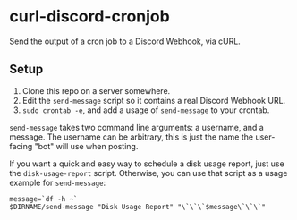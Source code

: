 # curl-discord-cronjob
Send the output of a cron job to a Discord Webhook, via cURL.

## Setup
1. Clone this repo on a server somewhere.
2. Edit the `send-message` script so it contains a real Discord Webhook URL.
3. `sudo crontab -e`, and add a usage of `send-message` to your crontab.

`send-message` takes two command line arguments: a username, and a message. The username can be arbitrary,
this is just the name the user-facing "bot" will use when posting.

If you want a quick and easy way to schedule a disk usage report, just use the `disk-usage-report` script.
Otherwise, you can use that script as a usage example for `send-message`:

```
message=`df -h ~`
$DIRNAME/send-message "Disk Usage Report" "\`\`\`$message\`\`\`"
```
